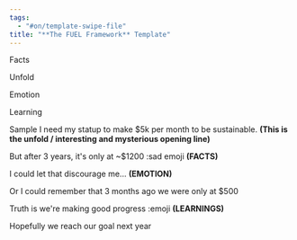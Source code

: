 ```yaml
---
tags:
  - "#on/template-swipe-file"
title: "**The FUEL Framework** Template"
---
```


Facts

Unfold

Emotion

Learning


Sample
I need my statup to make $5k per month to be sustainable.
**(This is the unfold / interesting and mysterious opening line)**

But after 3 years, it's only at ~$1200 :sad emoji
**(FACTS)**

I could let that discourage me...
**(EMOTION)**

Or I could remember that 3 months ago we were only at $500

Truth is we're making good progress :emoji
**(LEARNINGS)**

Hopefully we reach our goal next year
